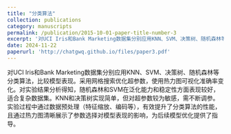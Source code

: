 ```yaml
---
title: "分类算法"
collection: publications
category: manuscripts
permalink: /publication/2015-10-01-paper-title-number-3
excerpt: '对UCI Iris和Bank Marketing数据集分别应用KNN、SVM、决策树、随机森林等分类算法，比较模型表现.'
date: 2024-11-22
paperurl: 'http://chatgwq.github.io/files/paper3.pdf'
---
```


对UCI Iris和Bank Marketing数据集分别应用KNN、SVM、决策树、随机森林等分类算法，比较模型表现。采用网格搜索优化超参数，使用热力图可视化准确率变化。对实验结果分析得知，随机森林和SVM在泛化能力和稳定性方面表现较好，适合复杂数据集。KNN和决策树实现简单，但对超参数较为敏感，需不断调参。实验过程中通过数据预处理（特征缩放、编码等），有效提升了分类算法的性能，且通过热力图清晰展示了参数选择对模型表现的影响，为后续模型优化提供了指导。
